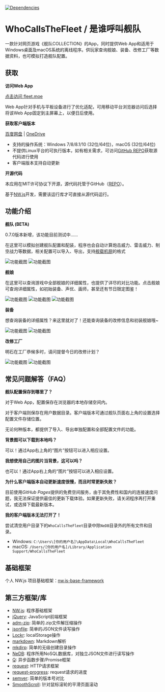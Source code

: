 [![Dependencies](https://david-dm.org/Diablohu/WhoCallsTheFleet.svg)](https://david-dm.org/Diablohu/WhoCallsTheFleet.svg)

# WhoCallsTheFleet / 是谁呼叫舰队

一款针对网页游戏《舰队COLLECTION》的App，同时提供Web App和适用于Windows桌面及macOS系统的离线程序。供玩家查询舰娘、装备、改修工厂等数据资料，也可模拟打造舰队配置。

## 获取

**访问Web App**

[点击访问 fleet.moe](http://fleet.moe/)

Web App针对手机与平板设备进行了优化适配，可用移动平台浏览器访问后选择将该Web App固定到主屏幕上，以便日后使用。

**获取客户端版本**

[百度网盘](http://pan.baidu.com/s/1kT09CWJ#path=%252FWhoCallsTheFleet) | [OneDrive](https://1drv.ms/f/s!AhBtzFNzki1FiuFy4H2RkZcl1uiiWQ)

* 支持的操作系统：Windows 7/8/8.1/10 (32位/64位)，macOS (32位/64位)
* 不提供Linux平台的可执行版本，如有相关需求，可访问[GitHub REPO](https://github.com/Diablohu/WhoCallsTheFleet)获取源代码进行使用
* 客户端版本支持自动更新

**开源代码**

本应用在MIT许可协议下开源，源代码托管于GitHub（[REPO](https://github.com/Diablohu/WhoCallsTheFleet)）。

基于[NW.js](http://nwjs.io/)开发，需要该运行库才可直接从源代码运行。

## 功能介绍

**舰队 (BETA)**

0.7.0版本新增，该功能目前测试中……

在这里可以模拟创建舰队配置和配装，程序也会自动计算炮击威力、雷击威力、制空战力等数据，相关配置可以导入、导出，支持[舰载机厨](http://www.kancolle-calc.net/deckbuilder.html)的格式

![功能截图](http://fleet.diablohu.com/assets/screenshots/feature-fleet-1.png)
![功能截图](http://fleet.diablohu.com/assets/screenshots/feature-fleet-2.png)

**舰娘**

在这里可以查询游戏中全部舰娘的详细属性，也提供了详尽的对比功能。点击舰娘可查询详细属性，如初始装备、声优、画师，甚至还有节日限定图鉴！

![功能截图](http://fleet.diablohu.com/assets/screenshots/feature-ships-1.png)
![功能截图](http://fleet.diablohu.com/assets/screenshots/feature-ships-2.png)
![功能截图](http://fleet.diablohu.com/assets/screenshots/feature-ships-3.png)

**装备**

想查询装备的详细属性？来这里就对了！还能查询装备的改修信息和初装舰娘哦~

![功能截图](http://fleet.diablohu.com/assets/screenshots/feature-equipments-1.png)
![功能截图](http://fleet.diablohu.com/assets/screenshots/feature-equipments-2.png)

**改修工厂**

明石在工厂恭候多时，请问提督今日的改修计划？

![功能截图](http://fleet.diablohu.com/assets/screenshots/feature-arsenal-1.png)
![功能截图](http://fleet.diablohu.com/assets/screenshots/feature-arsenal-2.png)

## 常见问题解答（FAQ）

**舰队配置保存到哪里了？**

对于Web App，配置保存在浏览器的本地存储空间内。

对于客户端则保存在用户数据目录。客户端版本可通过舰队页面右上角的设置选择配置文件存储位置。

无论何种版本，都提供了导入、导出单独配置和全部配置文件的功能。

**背景图可以下载到本地吗？**

可以！通过App右上角的“图片”按钮可以进入相应设置。

**我想使用自己的图片当背景，这可以吗？**

也可以！通过App右上角的“图片”按钮可以进入相应设置。

**为什么客户端版本自动更新速度很慢，而且时常更新失败？**

目前使用*GitHub Pages*提供的免费空间服务，由于其免费性和国内的连接速度问题，我无法保证提供最佳的更新下载体验。如果更新失败，请关闭程序再打开重试，或选择下载最新版本。

**我的客户端版本无法打开了！**

尝试清空用户目录下的`WhoCallsTheFleet`目录中除`NeDB`目录外的所有文件和目录。

* Windows: `C:\Users\[你的用户名]\AppData\Local\WhoCallsTheFleet`
* macOS: `/Users/[你的用户名]/Library/Application Support/WhoCallsTheFleet`

## 基础框架

个人 NW.js 项目基础框架：[nw.js-base-framework](https://github.com/Diablohu/nw.js-base-framework)

## 第三方框架/库

* [NW.js](https://github.com/nwjs/nw.js): 程序基础框架
* [jQuery](https://github.com/jquery/jquery): JavaScript前端框架
* [adm-zip](https://github.com/cthackers/adm-zip): 简单的.zip文件解压缩操作
* [jsonfile](https://github.com/jprichardson/node-jsonfile): 简单的JSON文件读写操作
* [Lockr](https://github.com/tsironis/lockr): localStorage操作
* [markdown](https://github.com/evilstreak/markdown-js): Markdown解析
* [mkdirp](https://www.npmjs.com/package/mkdirp): 简单的无级创建目录操作
* [NeDB](https://github.com/louischatriot/nedb): 程序所用NoSQL数据库，对独立JSON文件进行读写操作
* [Q](https://github.com/kriskowal/q): 异步函数步骤/Promise框架
* [request](https://github.com/request/request): HTTP请求框架
* [request-progress](https://github.com/request/request): request请求的进度
* [semver](https://github.com/npm/node-semver): 简单的版本号对比
* [SmoothScroll](https://github.com/galambalazs/smoothscroll): 针对鼠标滚轮的平滑页面滚动
